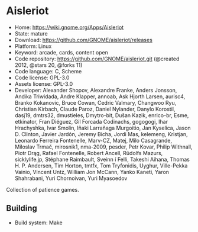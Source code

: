 # Aisleriot

- Home: https://wiki.gnome.org/Apps/Aisleriot
- State: mature
- Download: https://github.com/GNOME/aisleriot/releases
- Platform: Linux
- Keyword: arcade, cards, content open
- Code repository: https://github.com/GNOME/aisleriot.git (@created 2012, @stars 20, @forks 11)
- Code language: C, Scheme
- Code license: GPL-3.0
- Assets license: GPL-3.0
- Developer: Alexander Shopov, Alexandre Franke, Anders Jonsson, Andika Triwidada, Andre Klapper, annoab, Ask Hjorth Larsen, aurisc4, Branko Kokanovic, Bruce Cowan, Cedric Valmary, Changwoo Ryu, Christian Kirbach, Claude Paroz, Daniel Nylander, Danylo Korostil, dasj19, dmtrs32, dmustieles, Dmytro-bit, Dušan Kazik, enrico-br, Esme, etkinator, Fran Diéguez, Gil Forcada Codinachs, gogogogi, Ihar Hrachyshka, Ivar Smolin, Iñaki Larrañaga Murgoitio, Jan Kyselica, Jason D. Clinton, Javier Jardón, Jeremy Bicha, Jordi Mas, kelemeng, Kristjan, Leonardo Ferreira Fontenelle, Marv-CZ, Matej, Milo Casagrande, Miloslav Trmač, mirosnik1, nma-2009, pesder, Petr Kovar, Philip Withnall, Piotr Drąg, Rafael Fontenelle, Robert Ancell, Rūdolfs Mazurs, sicklylife.jp, Stéphane Raimbault, Sveinn í Felli, Takeshi Aihana, Thomas H. P. Andersen, Tim Horton, tmtfx, Tom Tryfonidis, Uyghur, Ville-Pekka Vainio, Vincent Untz, William Jon McCann, Yanko Kaneti, Yaron Shahrabani, Yuri Chornoivan, Yuri Myasoedov

Collection of patience games.

## Building

- Build system: Make
